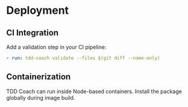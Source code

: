 # Deployment

## CI Integration
Add a validation step in your CI pipeline:
```yaml
- run: tdd-coach validate --files $(git diff --name-only)
```

## Containerization
TDD Coach can run inside Node-based containers. Install the package globally during image build.
